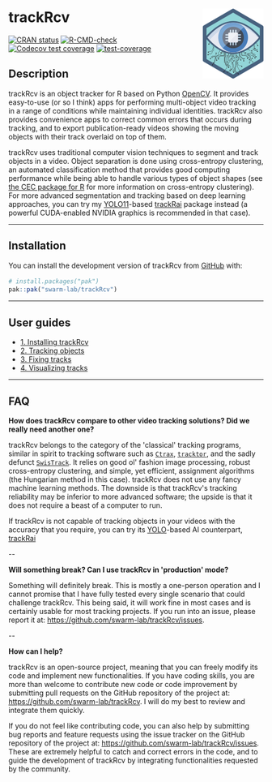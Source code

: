 
# trackRcv <a href="https://swarm-lab.github.io/trackRcv/"><img src="man/figures/logo.png" align="right" height="138" alt="trackRcv website" /></a>

<!-- badges: start -->
[![CRAN status](https://www.r-pkg.org/badges/version/trackRcv)](https://CRAN.R-project.org/package=trackRcv)
[![R-CMD-check](https://github.com/swarm-lab/trackRcv/actions/workflows/R-CMD-check.yaml/badge.svg)](https://github.com/swarm-lab/trackRcv/actions/workflows/R-CMD-check.yaml)
[![Codecov test coverage](https://codecov.io/gh/swarm-lab/trackRcv/graph/badge.svg)](https://app.codecov.io/gh/swarm-lab/trackRcv)
[![test-coverage](https://github.com/swarm-lab/trackRcv/actions/workflows/test-coverage.yaml/badge.svg)](https://github.com/swarm-lab/trackRcv/actions/workflows/test-coverage.yaml)
<!-- badges: end -->

## Description 

trackRcv is an object tracker for R based on Python
[OpenCV](https://opencv.org/). It provides easy-to-use (or so I think) apps for
performing multi-object video tracking in a range of conditions while
maintaining individual identities. trackRcv also provides convenience
apps to correct common errors that occurs during tracking, and to export
publication-ready videos showing the moving objects with their track overlaid on
top of them.

trackRcv uses traditional computer vision techniques to segment and track
objects in a video. Object separation is done using cross-entropy clustering, an
automated classification method that provides good computing performance while
being able to handle various types of object shapes (see
[the CEC package for R](https://swarm-lab.github.io/cec/) for more information
on cross-entropy clustering). For more advanced segmentation and tracking based
on deep learning approaches, you can try my
[YOLO11](https://docs.ultralytics.com/models/yolo11/)-based
[trackRai](https://swarm-lab.github.io/trackRai) package instead (a powerful
CUDA-enabled NVIDIA graphics is recommended in that case).


---

## Installation

You can install the development version of trackRcv from
[GitHub](https://github.com/) with:

``` r
# install.packages("pak")
pak::pak("swarm-lab/trackRcv")
```

---

## User guides

- [1. Installing trackRcv](https://swarm-lab.github.io/trackRcv/articles/z1_installing_trackRcv.html)
- [2. Tracking objects](https://swarm-lab.github.io/trackRcv/articles/z2_tracking_objects.html)
- [3. Fixing tracks](https://swarm-lab.github.io/trackRcv/articles/z3_fixing_tracks.html)
- [4. Visualizing tracks](https://swarm-lab.github.io/trackRcv/articles/z4_visualizing_tracks.html)

---

## FAQ

**How does trackRcv compare to other video tracking solutions? Did we really need another one?**

trackRcv belongs to the category of the 'classical' tracking programs, similar 
in spirit to tracking software such as [`Ctrax`](http://ctrax.sourceforge.net/), 
[`tracktor`](https://github.com/vivekhsridhar/tracktor), and the sadly defunct
[`SwisTrack`](https://en.wikibooks.org/wiki/SwisTrack). It relies on good ol' 
fashion image processing, robust cross-entropy clustering, and simple, yet 
efficient, assignment algorithms (the Hungarian method in this case). trackRcv 
does not use any fancy machine learning methods. The downside is that trackRcv's 
tracking reliability may be inferior to more advanced software; the upside is 
that it does not require a beast of a computer to run. 

If trackRcv is not capable of tracking objects in your videos with the accuracy
that you require, you can try its 
[YOLO](https://github.com/ultralytics/ultralytics)-based AI counterpart, 
[trackRai](https://swarm-lab.github.io/trackRai)

-- 

**Will something break? Can I use trackRcv in 'production' mode?** 

Something will definitely break. This is mostly a one-person operation and I 
cannot promise that I have fully tested every single scenario that could 
challenge trackRcv. This being said, it will work fine in most cases and is 
certainly usable for most tracking projects. If you run into an issue, please 
report it at: https://github.com/swarm-lab/trackRcv/issues.

--

**How can I help?**

trackRcv is an open-source project, meaning that you can freely modify its code
and implement new functionalities. If you have coding skills, you are more than 
welcome to contribute new code or code improvement by submitting pull requests 
on the GitHub repository of the project at: https://github.com/swarm-lab/trackRcv. 
I will do my best to review and integrate them quickly. 

If you do not feel like contributing code, you can also help by submitting bug 
reports and feature requests using the issue tracker on the GitHub repository of 
the project at: https://github.com/swarm-lab/trackRcv/issues. These are extremely 
helpful to catch and correct errors in the code, and to guide the development of 
trackRcv by integrating functionalities requested by the community. 

